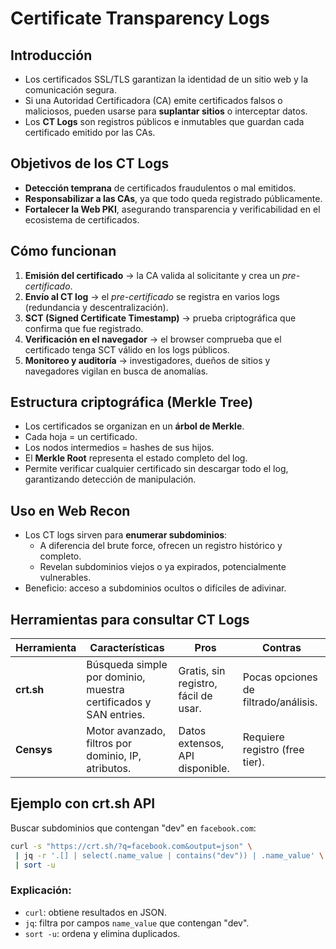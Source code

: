 # Certificate Transparency Logs

## Introducción
- Los certificados SSL/TLS garantizan la identidad de un sitio web y la comunicación segura.  
- Si una Autoridad Certificadora (CA) emite certificados falsos o maliciosos, pueden usarse para **suplantar sitios** o interceptar datos.  
- Los **CT Logs** son registros públicos e inmutables que guardan cada certificado emitido por las CAs.

## Objetivos de los CT Logs
- **Detección temprana** de certificados fraudulentos o mal emitidos.  
- **Responsabilizar a las CAs**, ya que todo queda registrado públicamente.  
- **Fortalecer la Web PKI**, asegurando transparencia y verificabilidad en el ecosistema de certificados.

## Cómo funcionan
1. **Emisión del certificado** → la CA valida al solicitante y crea un *pre-certificado*.  
2. **Envío al CT log** → el *pre-certificado* se registra en varios logs (redundancia y descentralización).  
3. **SCT (Signed Certificate Timestamp)** → prueba criptográfica que confirma que fue registrado.  
4. **Verificación en el navegador** → el browser comprueba que el certificado tenga SCT válido en los logs públicos.  
5. **Monitoreo y auditoría** → investigadores, dueños de sitios y navegadores vigilan en busca de anomalías.

## Estructura criptográfica (Merkle Tree)
- Los certificados se organizan en un **árbol de Merkle**.  
- Cada hoja = un certificado.  
- Los nodos intermedios = hashes de sus hijos.  
- El **Merkle Root** representa el estado completo del log.  
- Permite verificar cualquier certificado sin descargar todo el log, garantizando detección de manipulación.

## Uso en Web Recon
- Los CT logs sirven para **enumerar subdominios**:
  - A diferencia del brute force, ofrecen un registro histórico y completo.  
  - Revelan subdominios viejos o ya expirados, potencialmente vulnerables.  
- Beneficio: acceso a subdominios ocultos o difíciles de adivinar.

## Herramientas para consultar CT Logs
| Herramienta | Características | Pros | Contras |
|-------------|----------------|------|---------|
| **crt.sh**  | Búsqueda simple por dominio, muestra certificados y SAN entries. | Gratis, sin registro, fácil de usar. | Pocas opciones de filtrado/análisis. |
| **Censys**  | Motor avanzado, filtros por dominio, IP, atributos. | Datos extensos, API disponible. | Requiere registro (free tier). |

## Ejemplo con crt.sh API
Buscar subdominios que contengan "dev" en `facebook.com`:

```bash
curl -s "https://crt.sh/?q=facebook.com&output=json" \
 | jq -r '.[] | select(.name_value | contains("dev")) | .name_value' \
 | sort -u
```

### Explicación:
- `curl`: obtiene resultados en JSON.  
- `jq`: filtra por campos `name_value` que contengan "dev".  
- `sort -u`: ordena y elimina duplicados.  
